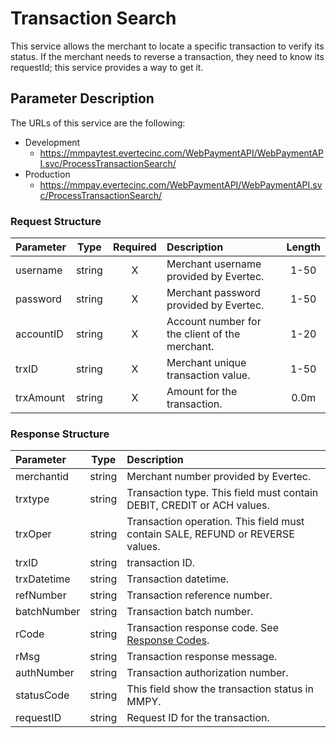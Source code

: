 # Transaction Search

This service allows the merchant to locate a specific transaction to verify its status. If the merchant needs to reverse a transaction, they need to know its requestId; this service provides a way to get it.

## Parameter Description

The  URLs of this service are the following:

*	Development
	*	https://mmpaytest.evertecinc.com/WebPaymentAPI/WebPaymentAPI.svc/ProcessTransactionSearch/
*	Production
	*	https://mmpay.evertecinc.com/WebPaymentAPI/WebPaymentAPI.svc/ProcessTransactionSearch/

### Request Structure

 | **Parameter** | **Type** | **Required** | **Description** | **Length** | 
 | :------------ | :------: | :----------: | :-------------- | :--------: | 
 | username  | string | X | Merchant username provided by Evertec. | 1-50 | 
 | password | string | X | Merchant password provided by Evertec. | 1-50 | 
 | accountID | string | X | Account number for the client of the merchant. | 1-20 | 
 | trxID | string | X | Merchant unique transaction value. | 1-50 | 
 | trxAmount | string | X | Amount for the transaction. | 0.0m | 

### Response Structure

 | **Parameter** | **Type** | **Description** | 
 | :------------ | :------: | :-------------- | 
 | merchantid | string | Merchant number provided by Evertec. | 
 | trxtype | string | Transaction type. This field must contain DEBIT, CREDIT or ACH values. | 
 | trxOper | string | Transaction operation. This field must contain SALE, REFUND or REVERSE values. | 
 | trxID | string | transaction ID. | 
 | trxDatetime | string | Transaction datetime. | 
 | refNumber | string | Transaction reference number. | 
 | batchNumber | string | Transaction batch number. | 
 | rCode | string | Transaction response code. See [Response Codes](../responseCodes). | 
 | rMsg | string | Transaction response message. | 
 | authNumber | string | Transaction authorization number. | 
 | statusCode | string | This field show the transaction status in MMPY. | 
 | requestID | string | Request ID for the transaction. |  
